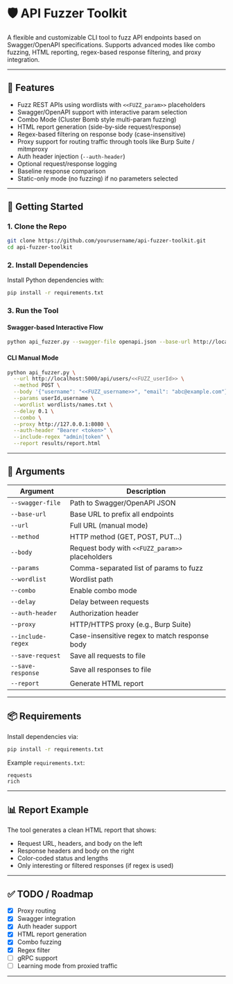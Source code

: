# 🛡️ API Fuzzer Toolkit

A flexible and customizable CLI tool to fuzz API endpoints based on Swagger/OpenAPI specifications. Supports advanced modes like combo fuzzing, HTML reporting, regex-based response filtering, and proxy integration.

---

## 🔧 Features

- Fuzz REST APIs using wordlists with `<<FUZZ_param>>` placeholders
- Swagger/OpenAPI support with interactive param selection
- Combo Mode (Cluster Bomb style multi-param fuzzing)
- HTML report generation (side-by-side request/response)
- Regex-based filtering on response body (case-insensitive)
- Proxy support for routing traffic through tools like Burp Suite / mitmproxy
- Auth header injection (`--auth-header`)
- Optional request/response logging
- Baseline response comparison
- Static-only mode (no fuzzing) if no parameters selected

---

## 🚀 Getting Started

### 1. Clone the Repo

```bash
git clone https://github.com/yourusername/api-fuzzer-toolkit.git
cd api-fuzzer-toolkit
```

### 2. Install Dependencies

Install Python dependencies with:

```bash
pip install -r requirements.txt
```

### 3. Run the Tool

#### Swagger-based Interactive Flow

```bash
python api_fuzzer.py --swagger-file openapi.json --base-url http://localhost:5000
```

#### CLI Manual Mode

```bash
python api_fuzzer.py \
  --url http://localhost:5000/api/users/<<FUZZ_userId>> \
  --method POST \
  --body '{"username": "<<FUZZ_username>>", "email": "abc@example.com"}' \
  --params userId,username \
  --wordlist wordlists/names.txt \
  --delay 0.1 \
  --combo \
  --proxy http://127.0.0.1:8080 \
  --auth-header "Bearer <token>" \
  --include-regex "admin|token" \
  --report results/report.html
```

---

## 📄 Arguments

| Argument              | Description |
|-----------------------|-------------|
| `--swagger-file`      | Path to Swagger/OpenAPI JSON |
| `--base-url`          | Base URL to prefix all endpoints |
| `--url`               | Full URL (manual mode) |
| `--method`            | HTTP method (GET, POST, PUT...) |
| `--body`              | Request body with `<<FUZZ_param>>` placeholders |
| `--params`            | Comma-separated list of params to fuzz |
| `--wordlist`          | Wordlist path |
| `--combo`             | Enable combo mode |
| `--delay`             | Delay between requests |
| `--auth-header`       | Authorization header |
| `--proxy`             | HTTP/HTTPS proxy (e.g., Burp Suite) |
| `--include-regex`     | Case-insensitive regex to match response body |
| `--save-request`      | Save all requests to file |
| `--save-response`     | Save all responses to file |
| `--report`            | Generate HTML report |

---

## 📦 Requirements

Install dependencies via:

```bash
pip install -r requirements.txt
```

Example `requirements.txt`:

```text
requests
rich
```

---

## 📊 Report Example

The tool generates a clean HTML report that shows:

- Request URL, headers, and body on the left
- Response headers and body on the right
- Color-coded status and lengths
- Only interesting or filtered responses (if regex is used)

---

## ✅ TODO / Roadmap

- [x] Proxy routing
- [x] Swagger integration
- [x] Auth header support
- [x] HTML report generation
- [x] Combo fuzzing
- [x] Regex filter
- [ ] gRPC support
- [ ] Learning mode from proxied traffic

---
